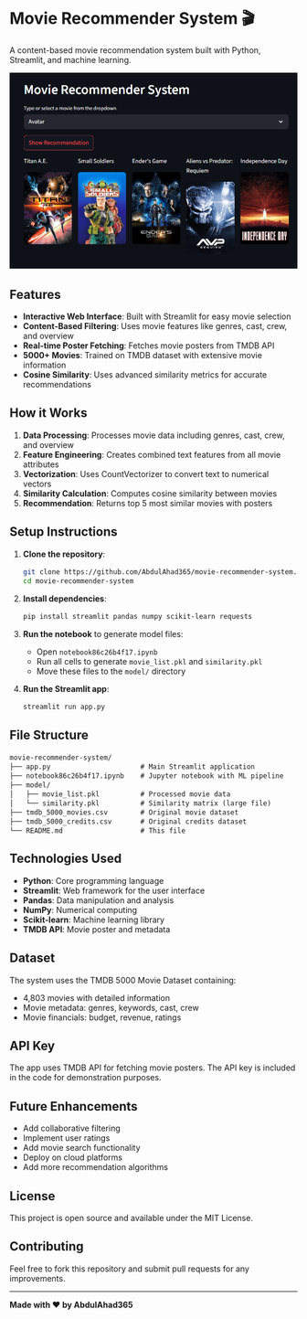 # Movie Recommender System 🎬

A content-based movie recommendation system built with Python, Streamlit, and machine learning.


![Project Screenshot](movie.png)

## Features


- **Interactive Web Interface**: Built with Streamlit for easy movie selection
- **Content-Based Filtering**: Uses movie features like genres, cast, crew, and overview
- **Real-time Poster Fetching**: Fetches movie posters from TMDB API
- **5000+ Movies**: Trained on TMDB dataset with extensive movie information
- **Cosine Similarity**: Uses advanced similarity metrics for accurate recommendations

## How it Works

1. **Data Processing**: Processes movie data including genres, cast, crew, and overview
2. **Feature Engineering**: Creates combined text features from all movie attributes
3. **Vectorization**: Uses CountVectorizer to convert text to numerical vectors
4. **Similarity Calculation**: Computes cosine similarity between movies
5. **Recommendation**: Returns top 5 most similar movies with posters

## Setup Instructions

1. **Clone the repository**:
   ```bash
   git clone https://github.com/AbdulAhad365/movie-recommender-system.git
   cd movie-recommender-system
   ```

2. **Install dependencies**:
   ```bash
   pip install streamlit pandas numpy scikit-learn requests
   ```

3. **Run the notebook** to generate model files:
   - Open `notebook86c26b4f17.ipynb`
   - Run all cells to generate `movie_list.pkl` and `similarity.pkl`
   - Move these files to the `model/` directory

4. **Run the Streamlit app**:
   ```bash
   streamlit run app.py
   ```

## File Structure

```
movie-recommender-system/
├── app.py                      # Main Streamlit application
├── notebook86c26b4f17.ipynb    # Jupyter notebook with ML pipeline
├── model/
│   ├── movie_list.pkl          # Processed movie data
│   └── similarity.pkl          # Similarity matrix (large file)
├── tmdb_5000_movies.csv        # Original movie dataset
├── tmdb_5000_credits.csv       # Original credits dataset
└── README.md                   # This file
```

## Technologies Used

- **Python**: Core programming language
- **Streamlit**: Web framework for the user interface
- **Pandas**: Data manipulation and analysis
- **NumPy**: Numerical computing
- **Scikit-learn**: Machine learning library
- **TMDB API**: Movie poster and metadata

## Dataset

The system uses the TMDB 5000 Movie Dataset containing:
- 4,803 movies with detailed information
- Movie metadata: genres, keywords, cast, crew
- Movie financials: budget, revenue, ratings

## API Key

The app uses TMDB API for fetching movie posters. The API key is included in the code for demonstration purposes.

## Future Enhancements

- Add collaborative filtering
- Implement user ratings
- Add movie search functionality
- Deploy on cloud platforms
- Add more recommendation algorithms

## License

This project is open source and available under the MIT License.

## Contributing

Feel free to fork this repository and submit pull requests for any improvements.

---

**Made with ❤️ by AbdulAhad365**
